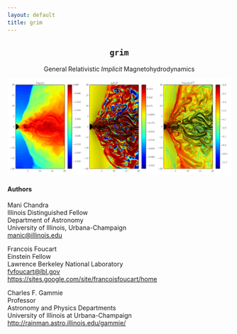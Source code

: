 ```yaml
---
layout: default
title: grim
---
```


## $$\mathtt{grim}$$ 
  $$\mathrm{General}\;\mathrm{Relativistic}\;Implicit\;\mathrm{Magnetohydrodynamics}$$

![cover_image](EMHD_560x512_t_1400M_zoom1.png)

#### Authors
Mani Chandra  
Illinois Distinguished Fellow   
Department of Astronomy  
University of Illinois, Urbana-Champaign<br>
<manic@illinois.edu>

Francois Foucart  
Einstein Fellow  
Lawrence Berkeley National Laboratory<br>
<fvfoucart@lbl.gov><br>
<https://sites.google.com/site/francoisfoucart/home>

Charles F. Gammie  
Professor  
Astronomy and Physics Departments  
University of Illinois at Urbana-Champaign<br> 
<http://rainman.astro.illinois.edu/gammie/>
